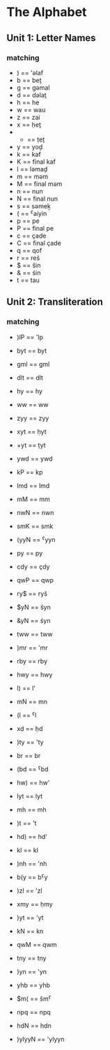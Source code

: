 # The Alphabet

## Unit 1: Letter Names
### matching
- ) == 'əlaf
- b == beṯ
- g == gəmal
- d == dəlaṯ
- h == he
- w == wau
- z == zai
- x == ḥeṯ
- + == ṭeṯ
- y == yoḏ
- k == kaf
- K == final&nbsp;kaf
- l == ləmaḏ
- m == məm
- M == final&nbsp;məm
- n == nun
- N == final&nbsp;nun
- s == səmeḵ
- ( == ˁaiyin
- p == pe
- P == final&nbsp;pe
- c == çade
- C == final&nbsp;çade
- q == qof
- r == reš
- $ == šin
- & == śin
- t == tau

## Unit 2: Transliteration
### matching
- )lP == 'lp
- byt == byt
- gml == gml
- dlt == dlt
- hy == hy
- ww == ww
- zyy == zyy
- xyt == ḥyt
- +yt == ṭyt
- ywd == ywd
- kP == kp
- lmd == lmd
- mM == mm
- nwN == nwn
- smK == smk
- (yyN == ˁyyn
- py == py
- cdy == çdy
- qwP == qwp
- ry$ == ryš
- $yN == šyn
- &yN == śyn
- tww == tww

- )mr == 'mr
- rby == rby
- hwy == hwy
- l) == l'
- mN == mn
- (l == ˁl
- xd == ḥd
- )ty == 'ty
- br == br
- (bd == ˁbd
- hw) == hw'
- lyt == lyt
- mh == mh
- )t == 't
- hd) == hd'
- kl == kl
- )nh == 'nh
- b(y == bˁy
- )zl == 'zl
- xmy == ḥmy
- )yt == 'yt
- kN == kn
- qwM == qwm
- tny == tny
- )yn == 'yn
- yhb == yhb
- $m( == šmˁ
- npq == npq
- hdN == hdn
- )ylyyN == 'ylyyn
